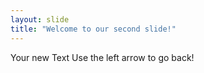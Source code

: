 ```yaml
---
layout: slide
title: "Welcome to our second slide!"
---
```

Your new Text
Use the left arrow to go back!